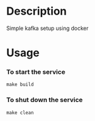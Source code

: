 # Description
Simple kafka setup using docker

# Usage

### To start the service
`make build`

### To shut down the service
`make clean`
